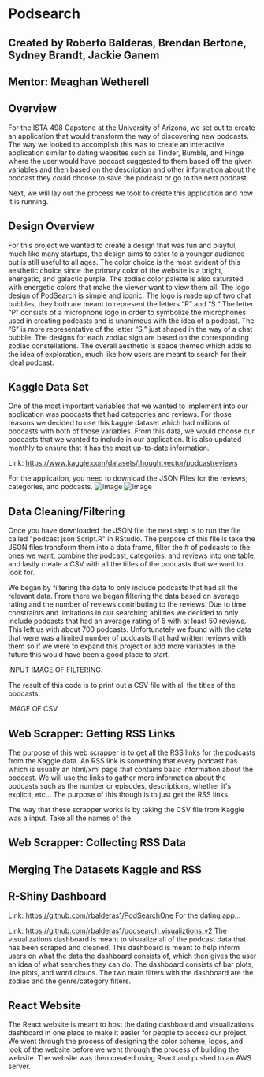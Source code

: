 # Podsearch

## Created by Roberto Balderas, Brendan Bertone, Sydney Brandt, Jackie Ganem
## Mentor: Meaghan Wetherell

## Overview
For the ISTA 498 Capstone at the University of Arizona, we set out to create an application that would transform the way of discovering new podcasts. The way we looked to accomplish this was to create an interactive application similar to dating websites such as Tinder, Bumble, and Hinge where the user would have podcast suggested to them based off the given variables and then based on the description and other information about the podcast they could choose to save the podcast or go to the next podcast. 

Next, we will lay out the process we took to create this application and how it is running. 

## Design Overview
For this project we wanted to create a design that was fun and playful, much like many startups, the design aims to cater to a younger audience but is still useful to all ages. The color choice is the most evident of this aesthetic choice since the primary color of the website is a bright, energetic, and galactic purple. The zodiac color palette is also saturated with energetic colors that make the viewer want to view them all. The logo design of PodSearch is simple and iconic. The logo is made up of two chat bubbles, they both are meant to represent the letters “P” and “S.” The letter “P” consists of a microphone logo in order to symbolize the microphones used in creating podcasts and is unanimous with the idea of a podcast. The “S” is more representative of the letter “S,” just shaped in the way of a chat bubble. The designs for each zodiac sign are based on the corresponding zodiac constellations. The overall aesthetic is space themed which adds to the idea of exploration, much like how users are meant to search for their ideal podcast.



## Kaggle Data Set
One of the most important variables that we wanted to implement into our application was podcasts that had categories and reviews. For those reasons we decided to use this kaggle dataset which had millions of podcasts with both of those variables. From this data, we would choose our podcasts that we wanted to include in our application. It is also updated monthly to ensure that it has the most up-to-date information. 

Link: https://www.kaggle.com/datasets/thoughtvector/podcastreviews

For the application, you need to download the JSON Files for the reviews, categories, and podcasts. 
![image](https://user-images.githubusercontent.com/86931268/232164130-01b38c58-6d35-4989-9942-9d4f1a768951.png)
![image](https://user-images.githubusercontent.com/86931268/232164039-d7244d35-3504-434e-afc2-3809784f94f3.png)

## Data Cleaning/Filtering
Once you have downloaded the JSON file the next step is to run the file called "podcast json Script.R" in RStudio. The purpose of this file is take the JSON files transform them into a data frame, filter the # of podcasts to the ones we want, combine the podcast, categories, and reviews into one table, and lastly create a CSV with all the titles of the podcasts that we want to look for. 

We began by filtering the data to only include podcasts that had all the relevant data. From there we began filtering the data based on average rating and the number of reviews contributing to the reviews. Due to time constraints and limitations in our searching abilities we decided to only include podcasts that had an average rating of 5 with at least 50 reviews. This left us with about 700 podcasts. Unfortunately we found with the data that were was a limited number of podcasts that had written reviews with them so if we were to expand this project or add more variables in the future this would have been a good place to start. 

INPUT IMAGE OF FILTERING. 

The result of this code is to print out a CSV file with all the titles of the podcasts. 

IMAGE OF CSV 
  
## Web Scrapper: Getting RSS Links
The purpose of this web scrapper is to get all the RSS links for the podcasts from the Kaggle data. An RSS link is something that every podcast has which is usually an html/xml page that contains basic information about the podcast. We will use the links to gather more information about the podcasts such as the number or episodes, descriptions, whether it's explicit, etc... The purpose of this though is to just get the RSS links. 
  
The way that these scrapper works is by taking the CSV file from Kaggle was a input. Take all the names of the.
  
## Web Scrapper: Collecting RSS Data

## Merging The Datasets Kaggle and RSS

## R-Shiny Dashboard
Link: https://github.com/rbalderas1/PodSearchOne
For the dating app…

Link: https://github.com/rbalderas1/podsearch_visualiztions_v2
The visualizations dashboard is meant to visualize all of the podcast data that has been scraped and cleaned. This dashboard is meant to help inform users on what the data the dashboard consists of, which then gives the user an idea of what searches they can do. The dashboard consists of bar plots, line plots, and word clouds. The two main filters with the dashboard are the zodiac and the genre/category filters.

## React Website
The React website is meant to host the dating dashboard and visualizations dashboard in one place to make it easier for people to access our project. We went through the process of designing the color scheme, logos, and look of the website before we went through the process of building the website. The website was then created using React and pushed to an AWS server.
